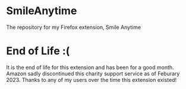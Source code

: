 # SmileAnytime
The repository for my Firefox extension, Smile Anytime

# End of Life :(
It is the end of life for this extension and has been for a good month. Amazon sadly discontinued this charity support service as of Feburary 2023. Thanks to any of my users over the time this extension existed!
